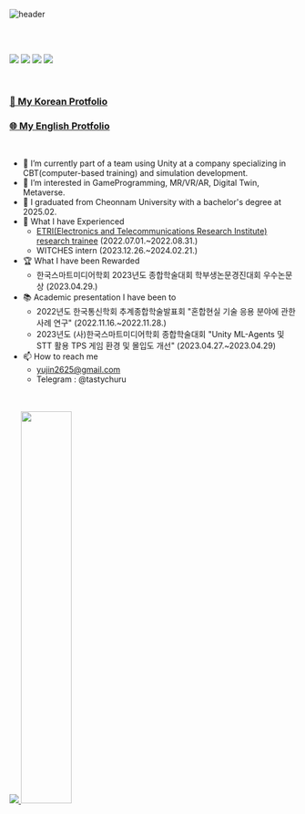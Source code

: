 


![header](https://capsule-render.vercel.app/api?type=rounded&color=auto&section=header&height=100&text=Yujin%20Park%20🐈&fontSize=45&animation=twinkling&stroke=eeeeee&customColorList=0,1,3,4,6,8,9,10,11,12,13,14,15,16,17,18,19,21,24,27,28)

<br>


<br>
<p align="left">
<img src="https://img.shields.io/badge/Unity-000000?style=for-the-badge&logo=Unity&logoColor=white"/>
<img src="https://img.shields.io/badge/c++-%2300599C.svg?style=for-the-badge&logo=c%2B%2B&logoColor=white"/>
<img src="https://img.shields.io/badge/c%23-%23239120.svg?style=for-the-badge&logo=csharp&logoColor=white"/>
<img src="https://img.shields.io/badge/Unreal%20Engine-%23313131.svg?style=for-the-badge&logo=unrealengine&logoColor=white"/>
</p>
  <br>
  
### [📑 My Korean Protfolio](https://tasty-churu.notion.site/1f58b8c2e68080c9a2e7c78d8c3999f2?pvs=4)
### [🌐 My English Protfolio](https://tasty-churu.notion.site/Portfolio-1f58b8c2e68080c38f2ad2329c3fa655?pvs=4)
  
  <br>

- 🏢 I’m currently part of a team using Unity at a company specializing in CBT(computer-based training) and simulation development.
- 🌱 I’m interested in GameProgramming, MR/VR/AR, Digital Twin, Metaverse.
- 🏫 I graduated from Cheonnam University with a bachelor's degree at 2025.02.
- 🧸 What I have Experienced
  - [ETRI(Electronics and Telecommunications Research Institute) research trainee](https://github.com/yujin17/Etri-ResearchTrainee) (2022.07.01.~2022.08.31.)
  - WITCHES intern (2023.12.26.~2024.02.21.)
- 🏆 What I have been Rewarded
  - 한국스마트미디어학회 2023년도 종합학술대회 학부생논문경진대회 우수논문상 (2023.04.29.)
- 📚 Academic presentation I have been to
  - 2022년도 한국통신학회 추계종합학술발표회 "혼합현실 기술 응용 분야에 관한 사례 연구" (2022.11.16.~2022.11.28.)
  - 2023년도 (사)한국스마트미디어학회 종합학술대회 "Unity ML-Agents 및 STT 활용 TPS 게임 환경 및 몰입도 개선" (2023.04.27.~2023.04.29)
- 📫 How to reach me
  - yujin2625@gmail.com
  - Telegram : @tastychuru

<br>


<br>

<a href="s">
  <img src="https://github-readme-stats.vercel.app/api/top-langs/?username=yujin2625&exclude_repo=yujin17.github.io&layout=compact&theme=dracula" />
</a>
<a href="s">
  <img src="https://github-readme-stats.vercel.app/api?username=yujin2625&theme=dracula&show_icons=true" width="42%" />
</a>
